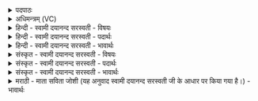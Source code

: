 <details><summary>पदपाठः</summary>

उ॒क्थेभिः॑। वृ॒त्र॒हन्त॒मेति॑ वृत्र॒हन्ऽत॑मा। या। मन्दा॒ना। चि॒त्। आ। गि॒रा। आ॒ङ्गूषैः। आ॒विवा॑सत॒ इत्या॒विवा॑सतः। ७६।
</details>

<details><summary>अधिमन्त्रम् (VC)</summary>

- इन्द्राग्नी देवते
- वसिष्ठ ऋषिः
- गायत्री
- षड्जः
</details>

<details><summary>हिन्दी - स्वामी दयानन्द सरस्वती - विषयः</summary>

कैसे मनुष्य सत्कार के योग्य हों, इस विषय को अगले मन्त्र में कहा है ॥
</details>

<details><summary>हिन्दी - स्वामी दयानन्द सरस्वती - पदार्थः</summary>

पदार्थान्वयभाषाः -  (या) जो (मन्दाना) आनन्द देनेवाले (वृत्रहन्तमा) धर्म का निरोध करनेहारे पापियों के नाशक सभा सेनापति के (चित्) समान (गिरा) वाणी (आङ्गूषैः) अच्छे घोष और (उक्थेभिः) प्रशंसा योग्य स्तुतियों के साधक वेद के भागरूप मन्त्रों से शिल्प विज्ञान का (आविवासतः) अच्छे प्रकार सेवन करते हैं, उन अध्यापक उपदेशकों की मनुष्यों को (आ) अच्छे प्रकार सेवा करनी चाहिये ॥७६ ॥
</details>

<details><summary>हिन्दी - स्वामी दयानन्द सरस्वती - भावार्थः</summary>

भावार्थभाषाः -  जो मनुष्य सभा सेनाध्यक्ष के तुल्य विद्यादि कार्य्यों के साधक सुन्दर उपदेशों से सबको विद्वान् करते हुए प्रवृत्त हों, वे ही सबको सत्कार करने योग्य हों ॥७६ ॥
</details>

<details><summary>संस्कृत - स्वामी दयानन्द सरस्वती - विषयः</summary>

कीदृशा जनाः सत्कारार्हाः स्युरित्याह ॥
</details>

<details><summary>संस्कृत - स्वामी दयानन्द सरस्वती - पदार्थः</summary>

पदार्थान्वयभाषाः -  या मन्दाना वृत्रहन्तमा सभासेनाध्यक्षौ चिदिव गिरा आङ्गूषैरुक्थेभिश्च शिल्पविज्ञानमाविवासत-स्तावध्यापकोपदेशकौ मनुष्यैरासेवनीयौ ॥७६ ॥
</details>

<details><summary>संस्कृत - स्वामी दयानन्द सरस्वती - भावार्थः</summary>

भावार्थभाषाः -  ये मनुष्याः सभासेनाध्यक्षवद्विद्यादिकार्यसाधकाः सूपदेशैः सर्वान् विदुषः संपादयन्तः प्रवृत्ताः स्युस्त एव सर्वैः सत्कर्त्तव्या भवेयुः ॥७६ ॥
</details>

<details><summary>मराठी - माता सविता जोशी (यह अनुवाद स्वामी दयानन्द सरस्वती जी के आधार पर किया गया है।) - भावार्थः</summary>

भावार्थभाषाः -  जी माणसे सभा व सेनाध्यक्षाप्रमाणे विद्या इत्यादी कार्यात रत असतात व चांगल्या उपदेशांनी सर्वांना विद्वान बनवितात त्यांचा सर्वांनी सत्कार करावा.
</details>